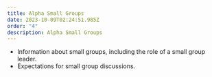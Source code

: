 ```yaml
---
title: Alpha Small Groups
date: 2023-10-09T02:24:51.985Z
order: "4"
description: Alpha Small Groups
---
```

- Information about small groups, including the role of a small group leader.
- Expectations for small group discussions.